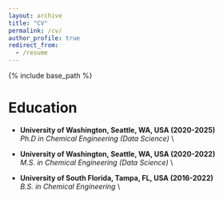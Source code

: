 ```yaml
---
layout: archive
title: "CV"
permalink: /cv/
author_profile: true
redirect_from:
  - /resume
---
```


{% include base_path %}


Education
======
* **University of Washington, Seattle, WA, USA (2020-2025)** \
_Ph.D in Chemical Engineering (Data Science)_  \

* **University of Washington, Seattle, WA, USA (2020-2022)** \
_M.S. in Chemical Engineering (Data Science)_  \

* **University of South Florida, Tampa, FL, USA (2016-2022)** \
_B.S. in Chemical Engineering_  \
